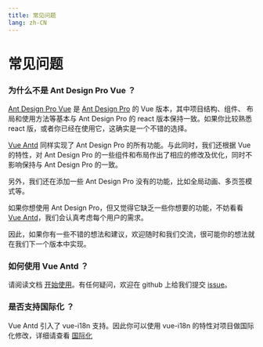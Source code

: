 ```yaml
---
title: 常见问题
lang: zh-CN
---
```

# 常见问题
### 为什么不是 Ant Design Pro Vue ？
[Ant Design Pro Vue](https://github.com/vueComponent/ant-design-vue-pro) 是 [Ant Design Pro](https://github.com/ant-design/ant-design-pro) 的 Vue 版本，其中项目结构、组件、
布局和使用方法等基本与 Ant Design Pro 的 react 版本保持一致。如果你比较熟悉 react 版，或者你已经在使用它，这确实是一个不错的选择。 

[Vue Antd](https://github.com/yuanbolin/vue-antd.git) 同样实现了 Ant Design Pro 的所有功能。与此同时，我们还根据 Vue 的特性，对 Ant Design Pro 的一些组件和布局作出了相应的修改及优化，同时不影响保持与 Ant Design Pro 的一致。 

另外，我们还在添加一些 Ant Design Pro 没有的功能，比如全局动画、多页签模式等。  

如果你想使用 Ant Design Pro，但又觉得它缺乏一些你想要的功能，不妨看看 [Vue Antd](https://github.com/yuanbolin/vue-antd.git)，我们会认真考虑每个用户的需求。  

因此，如果你有一些不错的想法和建议，欢迎随时和我们交流，很可能你的想法就在我们下一个版本中实现。

### 如何使用 Vue Antd ？
请阅读文档 [开始使用](./use.md)。有任何疑问，欢迎在 github 上给我们提交 [issue](https://github.com/yuanbolin/vue-antd.git/issues/new)。

### 是否支持国际化 ？
Vue Antd 引入了 vue-i18n 支持。因此你可以使用 vue-i18n 的特性对项目做国际化修改，详细请查看 [国际化](../advance/i18n.md)
